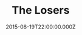 ---
title: "The Losers"
year: 2010
date: 2015-08-19T22:00:00.000Z
permalink: /almanac/movies/2015-08-19-the-losers/index.html
rating: 2
tmdbid: 34813
---